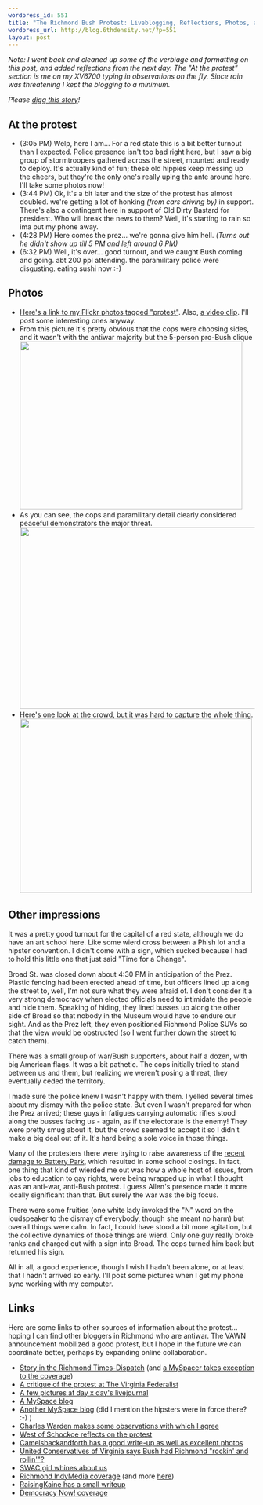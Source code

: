 ```yaml
--- 
wordpress_id: 551
title: "The Richmond Bush Protest: Liveblogging, Reflections, Photos, and Links"
wordpress_url: http://blog.6thdensity.net/?p=551
layout: post
---
```

<em>Note: I went back and cleaned up some of the verbiage and formatting on this post, and added reflections from the next day.  The "At the protest" section is me on my XV6700 typing in observations on the fly.  Since rain was threatening I kept the blogging to a minimum.</em>

<em>Please <a href="http://digg.com/political_opinion/Thursday_s_Protest_Against_Bush_and_Allen_First_Hand_Account">digg this story</a>!</em>
<h2>At the protest</h2>
<ul>
	<li>(3:05 PM) Welp, here I am... For a red state this is a bit better turnout than I expected.  Police presence isn't too bad right here, but I saw a big group of stormtroopers gathered across the street, mounted and ready to deploy.  It's actually kind of fun; these old hippies keep messing up the cheers, but they're the only one's really uping the ante around here.  I'll take some photos now!</li>
	<li>(3:44 PM) Ok, it's a bit later and the size of the protest has almost doubled.  we're getting a lot of honking <em>(from cars driving by)</em> in support. There's also a contingent here in support of Old Dirty Bastard for president.  Who will break the news to them? Well, it's starting to rain so ima put my phone away.</li>
	<li>(4:28 PM) Here comes the prez... we're gonna give him hell. <em>(Turns out he didn't show up till 5 PM and left around 6 PM)</em></li>
	<li>(6:32 PM) Well, it's over... good turnout, and we caught Bush coming and going. abt 200 ppl attending.  the paramilitary police were disgusting.  eating sushi now :-)<!--more--></li>
</ul>
<h2>Photos</h2>
<ul>
	<li><a href="http://www.flickr.com/photos/jeremy6d/tags/protest/">Here's a link to my Flickr photos tagged "protest"</a>.  Also, <a href="http://blog.6thdensity.net/pics/VIDEO_00010.mp4">a video clip</a>.  I'll post some interesting ones anyway.</li>
	<li>From this picture it's pretty obvious that the cops were choosing sides, and it wasn't with the antiwar majority but the 5-person pro-Bush clique<img width="454" height="342" src="http://blog.6thdensity.net/pics/IMAGE_00007.jpg" /></li>
	<li>As you can see, the cops and paramilitary detail clearly considered peaceful demonstrators the major threat.<img width="494" height="370" src="http://blog.6thdensity.net/pics/IMAGE_00016.jpg" /></li>
	<li>Here's one look at the crowd, but it was hard to capture the whole thing.<img width="474" height="355" src="http://blog.6thdensity.net/pics/IMAGE_00024.jpg" /></li>
</ul>
<h2>Other impressions</h2>
It was a pretty good turnout for the capital of a red state, although we do have an art school here.  Like some wierd cross between a Phish lot and a hipster convention.  I didn't come with a sign, which sucked because I had to hold this little one that just said "Time for a Change".

Broad St. was closed down about 4:30 PM in anticipation of the Prez.  Plastic fencing had been erected ahead of time, but officers lined up along the street to, well, I'm not sure what they were afraid of.  I don't consider it a very strong democracy when elected officials need to intimidate the people and hide them.  Speaking of hiding, they lined busses up along the other side of Broad so that nobody in the Museum would have to endure our sight.  And as the Prez left, they even positioned Richmond Police SUVs so that the view would be obstructed (so I went further down the street to catch them).

There was a small group of war/Bush supporters, about half a dozen, with big American flags.  It was a bit pathetic.  The cops initially tried to stand between us and them, but realizing we weren't posing a threat, they eventually ceded the territory.

I made sure the police knew I wasn't happy with them.  I yelled several times about my dismay with the police state.  But even I wasn't prepared for when the Prez arrived; these guys in fatigues carrying automatic rifles stood along the busses facing us - again, as if the electorate is the enemy!  They were pretty smug about it, but the crowd seemed to accept it so I didn't make a big deal out of it.  It's hard being a sole voice in those things.

Many of the protesters there were  trying to raise awareness of the <a href="http://www.richmond.com/news/output.aspx?Article_ID=4427117&Vertical_ID=133&tier=1&position=2">recent damage to Battery Park</a>, which resulted in some school closings.  In fact, one thing that kind of wierded me out was how a whole host of issues, from jobs to education to gay rights, were being wrapped up in what I thought was an anti-war, anti-Bush protest.  I guess Allen's presence made it more locally significant than that.  But surely the war was the big focus.

There were some fruities (one white lady invoked the "N" word on the loudspeaker to the dismay of everybody, though she meant no harm) but overall things were calm.  In fact, I could have stood a bit more agitation, but the collective dynamics of those things are wierd.  Only one guy really broke ranks and charged out with a sign into Broad.  The cops turned him back but returned his sign.

All in all, a good experience, though I wish I hadn't been alone, or at least that I hadn't arrived so early.  I'll post some pictures when I get my phone sync working with my computer.
<h2>Links</h2>
Here are some links to other sources of information about the protest... hoping I can find other bloggers in Richmond who are antiwar.  The VAWN announcement mobilized a good protest, but I hope in the future we can coordinate better, perhaps by expanding online collaboration.
<ul>
	<li><a href="http://www.timesdispatch.com/servlet/Satellite?pagename=RTD/MGArticle/RTD_BasicArticle&c=MGArticle&cid=1149191254750">Story in the Richmond Times-Dispatch</a> (and <a href="http://blog.myspace.com/index.cfm?fuseaction=blog.view&friendID=487740&blogID=182629705">a MySpacer takes exception to the coverage</a>)</li>
	<li><a href="http://vafederalist.blogspot.com/2006/10/three-hundred-individuals-from.html">A critique of the protest at The Virginia Federalist</a></li>
	<li><a href="http://day-x-day.livejournal.com/20286.html">A few pictures at day x day's livejournal</a></li>
	<li><a href="http://blog.myspace.com/index.cfm?fuseaction=blog.view&friendID=98676140&blogID=182452584">A MySpace blog</a></li>
	<li><a href="http://blog.myspace.com/index.cfm?fuseaction=blog.view&friendID=3579417&blogID=182456098">Another MySpace blog</a> (did I mention the hipsters were in force there?  :-) )</li>
	<li><a href="http://blog.myspace.com/index.cfm?fuseaction=blog.view&friendID=60235181&blogID=182462860">Charles Warden makes some observations with which I agree
</a></li>
	<li><a href="http://westofshockoe.blogspot.com/2006/10/loud-and-angry-voicesupdate.html">West of Schockoe reflects on the protest
</a></li>
	<li><a href="http://camelsback23.blogspot.com/2006/10/welcome-bush-protest-update.html">Camelsbackandforth has a good write-up as well as excellent photos</a></li>
	<li><a href="http://unitedconservatives.blogspot.com/2006/10/president-bush-and-senator-george.html">United Conservatives of Virginia says Bush had Richmond "rockin' and rollin'"?</a></li>
	<li><a href="http://swacgirl.blogspot.com/2006/10/president-bush-visits-rich_116139080723345859.html">SWAC girl whines about us</a></li>
	<li><a href="http://richmond.indymedia.org/newswire/display/12245/index.php">Richmond IndyMedia coverage</a> (and more <a href="http://richmond.indymedia.org/newswire/display/12232/index.php">here</a>)</li>
	<li><a href="http://www.raisingkaine.com/showDiary.do?diaryId=5275">RaisingKaine has a small writeup</a></li>
	<li><a href="http://www.democracynow.org/article.pl?sid=06/10/20/1433257">Democracy Now! coverage</a></li>
</ul>
